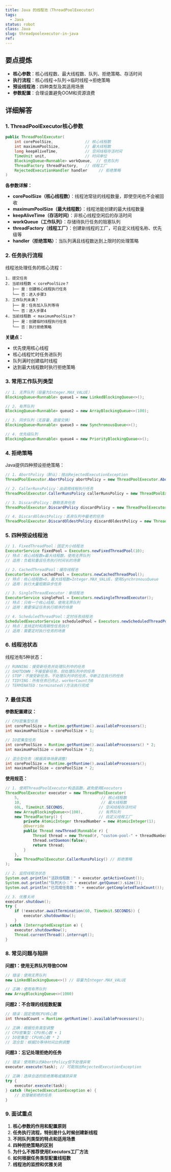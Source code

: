 ```yaml
---
title: Java 的线程池（ThreadPoolExecutor）
tags:
  - Java
status: robot
class: Java
slug: threadpoolexecutor-in-java
ref:
---
```


## 要点提炼

- **核心参数**：核心线程数、最大线程数、队列、拒绝策略、存活时间
- **执行流程**：核心线程→队列→临时线程→拒绝策略
- **预设线程池**：四种类型及其适用场景
- **参数配置**：合理设置避免OOM和资源浪费

## 详细解答

### 1. ThreadPoolExecutor核心参数

```java
public ThreadPoolExecutor(
    int corePoolSize,              // 核心线程数
    int maximumPoolSize,           // 最大线程数
    long keepAliveTime,            // 空闲线程存活时间
    TimeUnit unit,                 // 时间单位
    BlockingQueue<Runnable> workQueue,  // 任务队列
    ThreadFactory threadFactory,   // 线程工厂
    RejectedExecutionHandler handler     // 拒绝策略
)
```

**各参数详解：**

- **corePoolSize（核心线程数）**：线程池常驻的线程数量，即使空闲也不会被回收
- **maximumPoolSize（最大线程数）**：线程池能创建的最大线程数量
- **keepAliveTime（存活时间）**：非核心线程空闲后的存活时间
- **workQueue（工作队列）**：存储待执行任务的阻塞队列
- **threadFactory（线程工厂）**：创建新线程的工厂，可自定义线程名称、优先级等
- **handler（拒绝策略）**：当队列满且线程数达到上限时的处理策略

### 2. 任务执行流程

线程池处理任务的核心流程：

```
1. 提交任务
2. 当前线程数 < corePoolSize？
   ├── 是：创建核心线程执行任务
   └── 否：进入步骤3
3. 工作队列未满？
   ├── 是：任务加入队列等待
   └── 否：进入步骤4
4. 当前线程数 < maximumPoolSize？
   ├── 是：创建临时线程执行任务
   └── 否：执行拒绝策略
```

**关键点：**
- 优先使用核心线程
- 核心线程忙时任务进队列
- 队列满时创建临时线程
- 达到最大线程数时执行拒绝策略

### 3. 常用工作队列类型

```java
// 1. 无界队列（容量为Integer.MAX_VALUE）
BlockingQueue<Runnable> queue1 = new LinkedBlockingQueue<>();

// 2. 有界队列
BlockingQueue<Runnable> queue2 = new ArrayBlockingQueue<>(100);

// 3. 同步队列（无容量，直接交换）
BlockingQueue<Runnable> queue3 = new SynchronousQueue<>();

// 4. 优先级队列
BlockingQueue<Runnable> queue4 = new PriorityBlockingQueue<>();
```

### 4. 拒绝策略

Java提供四种预设拒绝策略：

```java
// 1. AbortPolicy（默认）：抛出RejectedExecutionException
ThreadPoolExecutor.AbortPolicy abortPolicy = new ThreadPoolExecutor.AbortPolicy();

// 2. CallerRunsPolicy：由调用线程执行任务
ThreadPoolExecutor.CallerRunsPolicy callerRunsPolicy = new ThreadPoolExecutor.CallerRunsPolicy();

// 3. DiscardPolicy：静默丢弃任务
ThreadPoolExecutor.DiscardPolicy discardPolicy = new ThreadPoolExecutor.DiscardPolicy();

// 4. DiscardOldestPolicy：丢弃队列中最老的任务
ThreadPoolExecutor.DiscardOldestPolicy discardOldestPolicy = new ThreadPoolExecutor.DiscardOldestPolicy();
```

### 5. 四种预设线程池

```java
// 1. FixedThreadPool：固定大小线程池
ExecutorService fixedPool = Executors.newFixedThreadPool(10);
// 特点：核心线程数=最大线程数，使用无界队列
// 适用：负载较重且任务执行时间长的场景

// 2. CachedThreadPool：缓存线程池
ExecutorService cachedPool = Executors.newCachedThreadPool();
// 特点：核心线程数=0，最大线程数=Integer.MAX_VALUE，使用SynchronousQueue
// 适用：执行大量短期异步任务

// 3. SingleThreadExecutor：单线程池
ExecutorService singlePool = Executors.newSingleThreadExecutor();
// 特点：只有一个核心线程，使用无界队列
// 适用：需要保证任务执行顺序的场景

// 4. ScheduledThreadPool：定时任务线程池
ScheduledExecutorService scheduledPool = Executors.newScheduledThreadPool(5);
// 特点：支持定时和周期性任务执行
// 适用：需要定时执行任务的场景
```

### 6. 线程池状态

线程池有5种状态：

```java
// RUNNING：接受新任务并处理队列中的任务
// SHUTDOWN：不接受新任务，但处理队列中的任务
// STOP：不接受新任务，不处理队列中的任务，中断正在执行的任务
// TIDYING：所有任务已终止，workerCount为0
// TERMINATED：terminated()方法执行完成
```

### 7. 最佳实践

**参数配置建议：**

```java
// CPU密集型任务
int corePoolSize = Runtime.getRuntime().availableProcessors();
int maximumPoolSize = corePoolSize + 1;

// IO密集型任务
int corePoolSize = Runtime.getRuntime().availableProcessors() * 2;
int maximumPoolSize = corePoolSize * 2;

// 混合型任务（根据具体场景调整）
int corePoolSize = Runtime.getRuntime().availableProcessors();
int maximumPoolSize = corePoolSize * 2;
```

**使用规范：**

```java
// 1. 使用ThreadPoolExecutor构造函数，避免使用Executors
ThreadPoolExecutor executor = new ThreadPoolExecutor(
    5,                                    // 核心线程数
    10,                                   // 最大线程数
    60L, TimeUnit.SECONDS,               // 空闲线程存活时间
    new ArrayBlockingQueue<>(100),       // 有界队列
    new ThreadFactory() {                // 自定义线程工厂
        private AtomicInteger threadNumber = new AtomicInteger(1);
        @Override
        public Thread newThread(Runnable r) {
            Thread thread = new Thread(r, "custom-pool-" + threadNumber.getAndIncrement());
            thread.setDaemon(false);
            return thread;
        }
    },
    new ThreadPoolExecutor.CallerRunsPolicy() // 拒绝策略
);

// 2. 监控线程池状态
System.out.println("活跃线程数：" + executor.getActiveCount());
System.out.println("队列大小：" + executor.getQueue().size());
System.out.println("已完成任务数：" + executor.getCompletedTaskCount());

// 3. 优雅关闭
executor.shutdown();
try {
    if (!executor.awaitTermination(60, TimeUnit.SECONDS)) {
        executor.shutdownNow();
    }
} catch (InterruptedException e) {
    executor.shutdownNow();
    Thread.currentThread().interrupt();
}
```

### 8. 常见问题与陷阱

**问题1：使用无界队列导致OOM**
```java
// 错误：使用无界队列
new LinkedBlockingQueue<>() // 容量为Integer.MAX_VALUE

// 正确：使用有界队列
new ArrayBlockingQueue<>(1000)
```

**问题2：不合理的线程数配置**
```java
// 错误：固定使用CPU核心数
int threadCount = Runtime.getRuntime().availableProcessors();

// 正确：根据任务类型调整
// CPU密集型：CPU核心数 + 1
// IO密集型：CPU核心数 * 2
// 混合型：根据IO等待时间比例调整
```

**问题3：忘记处理拒绝的任务**
```java
// 错误：使用默认的AbortPolicy但不处理异常
executor.execute(task); // 可能抛出RejectedExecutionException

// 正确：选择合适的拒绝策略或捕获异常
try {
    executor.execute(task);
} catch (RejectedExecutionException e) {
    // 处理被拒绝的任务
}
```

### 9. 面试重点

1. **核心参数的作用和配置原则**
2. **任务执行流程，特别是什么时候创建新线程**
3. **不同队列类型的特点和适用场景**
4. **四种拒绝策略的区别**
5. **为什么不推荐使用Executors工厂方法**
6. **如何根据任务类型配置线程数**
7. **线程池的监控和优雅关闭**
